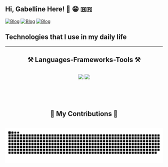 ## Hi, Gabelline Here! 👋 😁 🇧🇷 

[![Blog](https://img.shields.io/badge/LinkedIn-000000?style=for-the-badge&logo=linkedin&logoColor=white)](https://www.linkedin.com/in/gabelline/)
[![Blog](https://img.shields.io/badge/Telegram-000000?style=for-the-badge&logo=telegram&logoColor=white)](https://t.me/Gabelline/)
[![Blog](https://img.shields.io/badge/Spotify-000000?&style=for-the-badge&logo=spotify&logoColor=white)](https://open.spotify.com/playlist/0IHrQQ8nAo1WvWGm41RvVG?si=6905087284a4468a)


## Technologies that I use in my daily life

<hr/>

<h2 align="center">⚒️ Languages-Frameworks-Tools ⚒️</h2>
<br/>
<div align="center">
    <img src="https://skillicons.dev/icons?i=react,bootstrap,mui,html,css,vscode,github,figma,tailwind,git,r" />
    <img src="https://skillicons.dev/icons?i=nodejs,python,javascript,typescript,express,firebase,mongodb,c,java,nextjs,mysql,flask" /><br>
</div>

<br/>

<br/><br/>

<div align="center">
  <h2>🐍 My Contributions 🐍</h2>
  <br>
  <img alt="snake eating my contributions" src="https://raw.githubusercontent.com/salesp07/salesp07/output/github-contribution-grid-snake.svg" />
  
  <br/><br/><br/>
</div>


</br>

